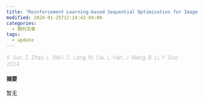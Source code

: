```yaml
---
title: "Reinforcement Learning-based Sequential Optimization for Image Signal Processing. Proceedings of the AAAI Conference on Artificial Intelligence, AAAI"
modified: 2024-01-25T12:24:42-04:00
categories:
  - 期刊文章
tags:
  - update
---
```

<div style="font-weight: lighter;size:22px">X. Sun, Z. Zhao, L. Wei1, C. Long, M. Cai, L. Han, J. Wang, B. Li, Y. Guo</div>
<div style="font-weight: lighter;size:22px;margin-bottom=20px">2024</div>

<h4>摘要</h4>
暂无
<br>

